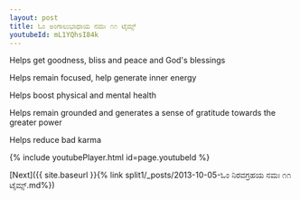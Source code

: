 ```yaml
---
layout: post
title: ಓಂ ಅಂಗಾಲುಭಾಧಾಯ ನಮಃ ೧೧ ಟೈಮ್ಸ್
youtubeId: mL1YQhsI84k
---
```

 
 
Helps get goodness, bliss and peace and God's blessings
 
Helps remain focused, help generate inner energy 
 
Helps boost physical and mental health 
 
Helps remain grounded and generates a sense of gratitude towards the greater power 
 
Helps reduce bad karma
 
 
 
 


{% include youtubePlayer.html id=page.youtubeId %}
 
[Next]({{ site.baseurl }}{% link  split1/_posts/2013-10-05-ಓಂ ನಿರವಗ್ರಹಯ ನಮಃ ೧೧ ಟೈಮ್ಸ್.md%})
 
